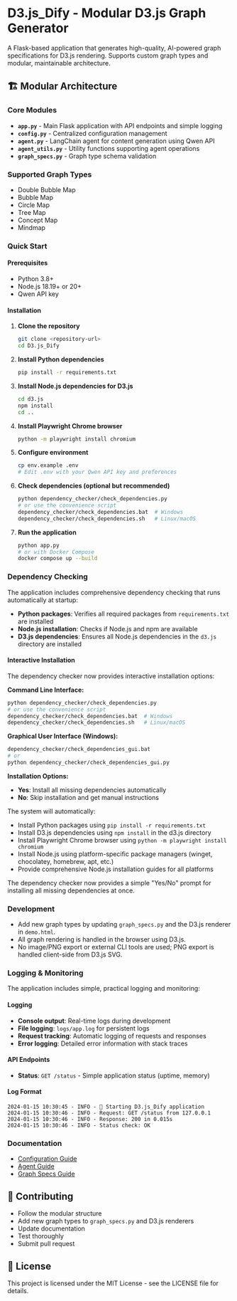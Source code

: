 # D3.js_Dify - Modular D3.js Graph Generator

A Flask-based application that generates high-quality, AI-powered graph specifications for D3.js rendering. Supports custom graph types and modular, maintainable architecture.

## 🏗️ Modular Architecture

### Core Modules
- **`app.py`** - Main Flask application with API endpoints and simple logging
- **`config.py`** - Centralized configuration management
- **`agent.py`** - LangChain agent for content generation using Qwen API
- **`agent_utils.py`** - Utility functions supporting agent operations
- **`graph_specs.py`** - Graph type schema validation

### Supported Graph Types
- Double Bubble Map
- Bubble Map
- Circle Map
- Tree Map
- Concept Map
- Mindmap

### Quick Start

#### Prerequisites
- Python 3.8+
- Node.js 18.19+ or 20+
- Qwen API key

#### Installation
1. **Clone the repository**
   ```bash
   git clone <repository-url>
   cd D3.js_Dify
   ```

2. **Install Python dependencies**
   ```bash
   pip install -r requirements.txt
   ```

3. **Install Node.js dependencies for D3.js**
   ```bash
   cd d3.js
   npm install
   cd ..
   ```

4. **Install Playwright Chrome browser**
   ```bash
   python -m playwright install chromium
   ```

5. **Configure environment**
   ```bash
   cp env.example .env
   # Edit .env with your Qwen API key and preferences
   ```

6. **Check dependencies (optional but recommended)**
    ```bash
    python dependency_checker/check_dependencies.py
    # or use the convenience script
    dependency_checker/check_dependencies.bat  # Windows
    dependency_checker/check_dependencies.sh   # Linux/macOS
    ```

7. **Run the application**
   ```bash
   python app.py
   # or with Docker Compose
   docker compose up --build
   ```

### Dependency Checking

The application includes comprehensive dependency checking that runs automatically at startup:

- **Python packages**: Verifies all required packages from `requirements.txt` are installed
- **Node.js installation**: Checks if Node.js and npm are available
- **D3.js dependencies**: Ensures all Node.js dependencies in the `d3.js` directory are installed

#### Interactive Installation

The dependency checker now provides interactive installation options:

**Command Line Interface:**
```bash
python dependency_checker/check_dependencies.py
# or use the convenience script
dependency_checker/check_dependencies.bat  # Windows
dependency_checker/check_dependencies.sh   # Linux/macOS
```

**Graphical User Interface (Windows):**
```bash
dependency_checker/check_dependencies_gui.bat
# or
python dependency_checker/check_dependencies_gui.py
```

**Installation Options:**
- **Yes**: Install all missing dependencies automatically
- **No**: Skip installation and get manual instructions

The system will automatically:
- Install Python packages using `pip install -r requirements.txt`
- Install D3.js dependencies using `npm install` in the d3.js directory
- Install Playwright Chrome browser using `python -m playwright install chromium`
- Install Node.js using platform-specific package managers (winget, chocolatey, homebrew, apt, etc.)
- Provide comprehensive Node.js installation guides for all platforms

The dependency checker now provides a simple "Yes/No" prompt for installing all missing dependencies at once.

### Development
- Add new graph types by updating `graph_specs.py` and the D3.js renderer in `demo.html`.
- All graph rendering is handled in the browser using D3.js.
- No image/PNG export or external CLI tools are used; PNG export is handled client-side from D3.js SVG.

### Logging & Monitoring

The application includes simple, practical logging and monitoring:

#### Logging
- **Console output**: Real-time logs during development
- **File logging**: `logs/app.log` for persistent logs
- **Request tracking**: Automatic logging of requests and responses
- **Error logging**: Detailed error information with stack traces

#### API Endpoints
- **Status**: `GET /status` - Simple application status (uptime, memory)

#### Log Format
```
2024-01-15 10:30:45 - INFO - 🚀 Starting D3.js_Dify application
2024-01-15 10:30:46 - INFO - Request: GET /status from 127.0.0.1
2024-01-15 10:30:46 - INFO - Response: 200 in 0.015s
2024-01-15 10:30:46 - INFO - Status check: OK
```

### Documentation
- [Configuration Guide](docs/CONFIGURATION.md)
- [Agent Guide](docs/AGENT.md)
- [Graph Specs Guide](docs/GRAPH_SPECS.md)


## 🤝 Contributing
- Follow the modular structure
- Add new graph types to `graph_specs.py` and D3.js renderers
- Update documentation
- Test thoroughly
- Submit pull request

## 📄 License
This project is licensed under the MIT License - see the LICENSE file for details. 